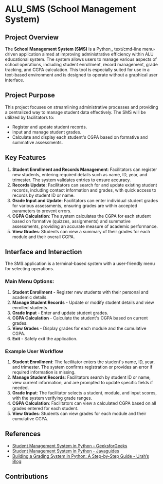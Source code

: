 # ALU_SMS (School Management System)  
## Project Overview
The **School Management System (SMS)** is a Python,, text/cmd-line menu-driven application aimed at improving administrative efficiency within ALU educational system. The system allows users to manage various aspects of school operations, including student enrollment, record management, grade tracking, and CGPA calculation. This tool is especially suited for use in a text-based environment and is designed to operate without a graphical user interface.

## Project Purpose
This project focuses on streamlining administrative processes and providing a centralized way to manage student data effectively. The SMS will be utilized by facilitators to:
- Register and update student records.
- Input and manage student grades.
- Calculate and display each student's CGPA based on formative and summative assessments.

## Key Features  
1. **Student Enrollment and Records Management**: Facilitators can register new students, entering required details such as name, ID, year, and trimester. The system validates entries to ensure accuracy.  
2. **Records Update**: Facilitators can search for and update existing student records, including contact information and grades, with quick access to records by student ID or name.  
3. **Grade Input and Update**: Facilitators can enter individual student grades for various assessments, ensuring grades are within accepted parameters to prevent errors.  
4. **CGPA Calculation**: The system calculates the CGPA for each student based on formative (quizzes, assignments) and summative assessments, providing an accurate measure of academic performance.  
5. **View Grades**: Students can view a summary of their grades for each module and their overall CGPA.

## Interface and Interaction  
The SMS application is a terminal-based system with a user-friendly menu for selecting operations.  
### Main Menu Options:
1. **Student Enrollment** - Register new students with their personal and academic details.
2. **Manage Student Records** - Update or modify student details and view enrolled students.
3. **Grade Input** - Enter and update student grades.
4. **CGPA Calculation** - Calculate the student's CGPA based on current grades.
5. **View Grades** - Display grades for each module and the cumulative CGPA.
6. **Exit** - Safely exit the application.

### Example User Workflow
1. **Student Enrollment**: The facilitator enters the student's name, ID, year, and trimester. The system confirms registration or provides an error if required information is missing.
2. **Manage Student Records**: Facilitators search by student ID or name, view current information, and are prompted to update specific fields if needed.
3. **Grade Input**: The facilitator selects a student, module, and input scores, with the system verifying grade ranges.
4. **CGPA Calculation**: Facilitators can view a calculated CGPA based on all grades entered for each student.
5. **View Grades**: Students can view grades for each module and their cumulative CGPA.  
## References
- [Student Management System in Python - GeeksforGeeks](https://www.geeksforgeeks.org/student-management-system-in-python/)
- [Student Management System in Python - Javaguides](https://www.javaguides.net/2024/04/student-management-system-in-python.html)
- [Building a Grading System in Python: A Step-by-Step Guide - Urah’s Blog](https://samywrites.hashnode.dev/building-a-grading-system-in-python-a-step-by-step-guide)

## Contributions
